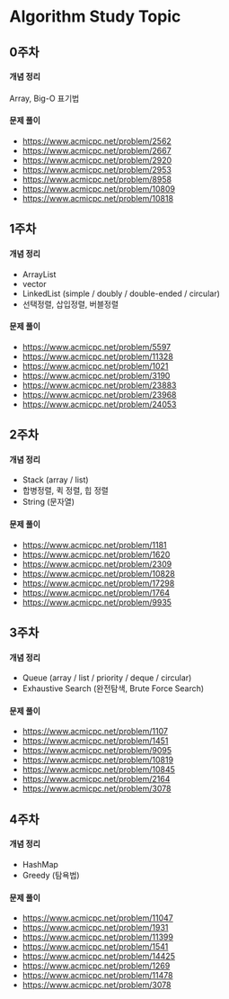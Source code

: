 # Algorithm Study Topic

## 0주차
#### 개념 정리
Array, Big-O 표기법 
#### 문제 풀이 
- https://www.acmicpc.net/problem/2562
- https://www.acmicpc.net/problem/2667
- https://www.acmicpc.net/problem/2920
- https://www.acmicpc.net/problem/2953
- https://www.acmicpc.net/problem/8958
- https://www.acmicpc.net/problem/10809
- https://www.acmicpc.net/problem/10818

## 1주차
#### 개념 정리
- ArrayList 
- vector 
- LinkedList (simple / doubly / double-ended / circular)
- 선택정렬, 삽입정렬, 버블정렬

#### 문제 풀이
- https://www.acmicpc.net/problem/5597
- https://www.acmicpc.net/problem/11328
- https://www.acmicpc.net/problem/1021
- https://www.acmicpc.net/problem/3190
- https://www.acmicpc.net/problem/23883
- https://www.acmicpc.net/problem/23968
- https://www.acmicpc.net/problem/24053 

## 2주차
#### 개념 정리
- Stack (array / list)
- 합병정렬, 퀵 정렬, 힙 정렬
- String (문자열)

#### 문제 풀이
- https://www.acmicpc.net/problem/1181
- https://www.acmicpc.net/problem/1620
- https://www.acmicpc.net/problem/2309
- https://www.acmicpc.net/problem/10828
- https://www.acmicpc.net/problem/17298
- https://www.acmicpc.net/problem/1764
- https://www.acmicpc.net/problem/9935 

## 3주차
#### 개념 정리
- Queue (array / list / priority / deque / circular)
- Exhaustive Search (완전탐색, Brute Force Search)

#### 문제 풀이
- https://www.acmicpc.net/problem/1107
- https://www.acmicpc.net/problem/1451
- https://www.acmicpc.net/problem/9095
- https://www.acmicpc.net/problem/10819
- https://www.acmicpc.net/problem/10845
- https://www.acmicpc.net/problem/2164
- https://www.acmicpc.net/problem/3078

## 4주차
#### 개념 정리
- HashMap 
- Greedy (탐욕법)

#### 문제 풀이
- https://www.acmicpc.net/problem/11047
- https://www.acmicpc.net/problem/1931
- https://www.acmicpc.net/problem/11399
- https://www.acmicpc.net/problem/1541
- https://www.acmicpc.net/problem/14425 
- https://www.acmicpc.net/problem/1269
- https://www.acmicpc.net/problem/11478
- https://www.acmicpc.net/problem/3078

